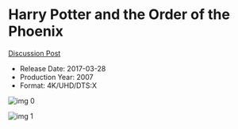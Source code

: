 # Harry Potter and the Order of the Phoenix

[Discussion Post](https://www.avsforum.com/threads/bass-eq-for-filtered-movies.2995212/post-56876020)

* Release Date: 2017-03-28
* Production Year: 2007
* Format: 4K/UHD/DTS:X

![img 0](https://i.imgur.com/AIUnqmV.jpg)

![img 1](https://i.imgur.com/MXbVdQQ.png)

